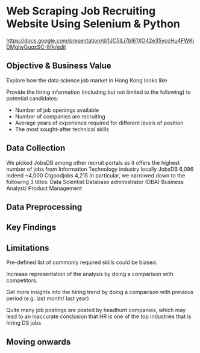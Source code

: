 # Web Scraping Job Recruiting Website Using Selenium & Python

https://docs.google.com/presentation/d/1JC5lLi7bl61XO42e35yccHu4FWKjDMgIwGuqxSC-8fk/edit


## Objective & Business Value
Explore how the data science job market in Hong Kong looks like

Provide the hiring information (including but not limited to the following) to potential candidates:

* Number of job openings available
* Number of companies are recruiting
* Average years of experience required for different levels of position
* The most sought-after technical skills 


## Data Collection

We picked JobsDB among other recruit portals as it offers the highest number of jobs from Information Technology industry locally
JobsDB 6,096 
Indeed ~4,000
Ctgoodjobs 4,215
In particular, we narrowed down to the following 3 titles:
Data Scientist
Database administrator (DBA)
Business Analyst/ Product Management



## Data Preprocessing


## Key Findings


## Limitations

Pre-defined list of commonly required skills could be biased.

Increase representation of the analysis by doing a comparison with competitors.

Get more insights into the hiring trend by doing a comparison with previous period (e.g. last month/ last year)

Quite many job postings are posted by headhunt companies, which may lead to an inaccurate conclusion that HR is one of the top industries that is hiring DS jobs


## Moving onwards
